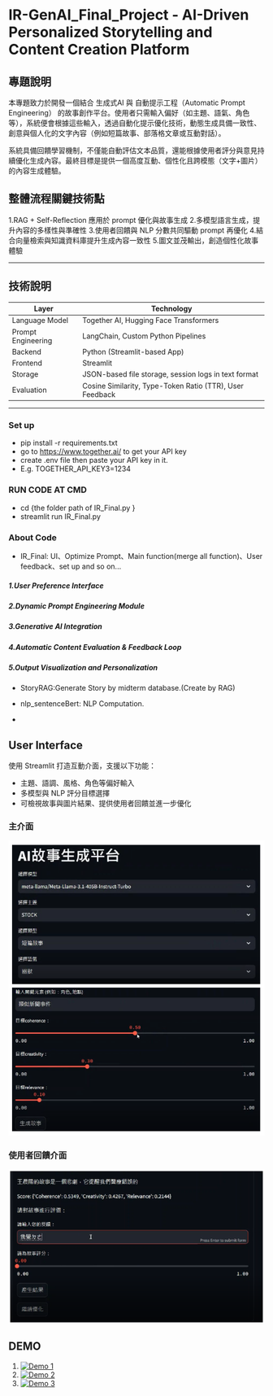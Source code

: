 # IR-GenAI_Final_Project - AI-Driven Personalized Storytelling and Content Creation Platform

## 專題說明
本專題致力於開發一個結合 生成式AI 與 自動提示工程（Automatic Prompt Engineering） 的故事創作平台。使用者只需輸入偏好（如主題、語氣、角色等），系統便會根據這些輸入，透過自動化提示優化技術，動態生成具備一致性、創意與個人化的文字內容（例如短篇故事、部落格文章或互動對話）。

系統具備回饋學習機制，不僅能自動評估文本品質，還能根據使用者評分與意見持續優化生成內容。最終目標是提供一個高度互動、個性化且跨模態（文字+圖片）的內容生成體驗。

## 整體流程關鍵技術點
1.RAG + Self-Reflection 應用於 prompt 優化與故事生成
2.多模型語言生成，提升內容的多樣性與準確性
3.使用者回饋與 NLP 分數共同驅動 prompt 再優化
4.結合向量檢索與知識資料庫提升生成內容一致性
5.圖文並茂輸出，創造個性化故事體驗

---

## 技術說明

| Layer            | Technology                                                   |
|------------------|--------------------------------------------------------------|
| Language Model   | Together AI, Hugging Face Transformers                       |
| Prompt Engineering | LangChain, Custom Python Pipelines                         |
| Backend          | Python (Streamlit-based App)                                 |
| Frontend         | Streamlit                                                    |
| Storage          | JSON-based file storage, session logs in text format         |
| Evaluation       | Cosine Similarity, Type-Token Ratio (TTR), User Feedback      |

---
### Set up
- pip install -r requirements.txt
- go to https://www.together.ai/ to get your API key
- create .env file then paste your API key in it.
- E.g. TOGETHER_API_KEY3=1234

### RUN CODE AT CMD
- cd {the folder path of IR_Final.py }
- streamlit run IR_Final.py

### About Code
- IR_Final: UI、Optimize Prompt、Main function(merge all function)、User feedback、set up and so on...

##### 1.User Preference Interface
##### 2.Dynamic Prompt Engineering Module
##### 3.Generative AI Integration
##### 4.Automatic Content Evaluation & Feedback Loop
##### 5.Output Visualization and Personalization

- StoryRAG:Generate Story by midterm database.(Create by RAG)

- nlp_sentenceBert: NLP Computation.
- 
## User Interface

使用 Streamlit 打造互動介面，支援以下功能：  
- 主題、語調、風格、角色等偏好輸入  
- 多模型與 NLP 評分目標選擇  
- 可檢視故事與圖片結果、提供使用者回饋並進一步優化

### 主介面  
![ui01](static/img/ui01.png)

### 使用者回饋介面  
![ui02](static/img/ui.png)

## DEMO

1. [![Demo 1](https://img.youtube.com/vi/SEkmVnCEPo/0.jpg)](https://youtu.be/SEkmVnCEPo)  
2. [![Demo 2](https://img.youtube.com/vi/axzKIcIC_zs/0.jpg)](https://youtu.be/axzKIcIC_zs)  
3. [![Demo 3](https://img.youtube.com/vi/XiT6RNdnPKM/0.jpg)](https://youtu.be/XiT6RNdnPKM)




